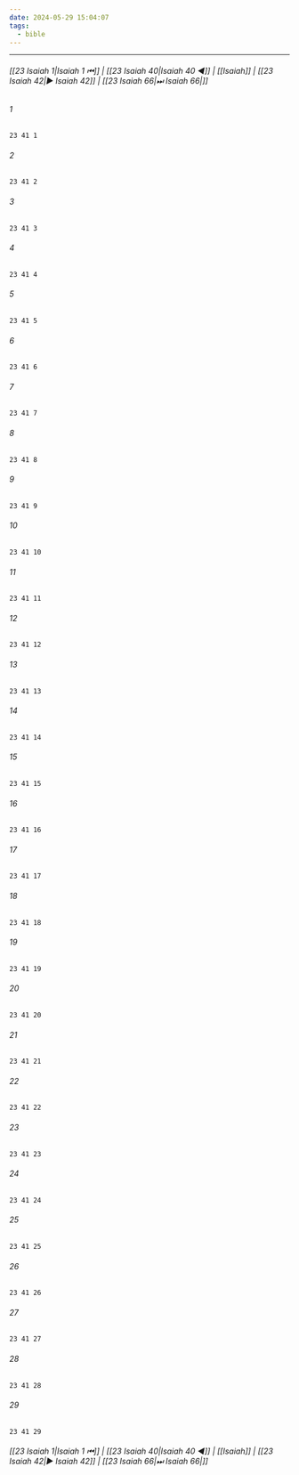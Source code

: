 ```yaml
---
date: 2024-05-29 15:04:07
tags:
  - bible
---
```

___

###### [[23 Isaiah 1|Isaiah 1 ⏮]] | [[23 Isaiah 40|Isaiah 40 ◀]] | [[Isaiah]] | [[23 Isaiah 42|▶ Isaiah 42]] | [[23 Isaiah 66|⏭ Isaiah 66|]]

###### 1
``` verse
23 41 1 
```
###### 2
``` verse
23 41 2 
```
###### 3
``` verse
23 41 3 
```
###### 4
``` verse
23 41 4 
```
###### 5
``` verse
23 41 5 
```
###### 6
``` verse
23 41 6 
```
###### 7
``` verse
23 41 7 
```
###### 8
``` verse
23 41 8 
```
###### 9
``` verse
23 41 9 
```
###### 10
``` verse
23 41 10 
```
###### 11
``` verse
23 41 11 
```
###### 12
``` verse
23 41 12 
```
###### 13
``` verse
23 41 13 
```
###### 14
``` verse
23 41 14 
```
###### 15
``` verse
23 41 15 
```
###### 16
``` verse
23 41 16 
```
###### 17
``` verse
23 41 17 
```
###### 18
``` verse
23 41 18 
```
###### 19
``` verse
23 41 19 
```
###### 20
``` verse
23 41 20 
```
###### 21
``` verse
23 41 21 
```
###### 22
``` verse
23 41 22 
```
###### 23
``` verse
23 41 23 
```
###### 24
``` verse
23 41 24 
```
###### 25
``` verse
23 41 25 
```
###### 26
``` verse
23 41 26 
```
###### 27
``` verse
23 41 27 
```
###### 28
``` verse
23 41 28 
```
###### 29
``` verse
23 41 29 
```

###### [[23 Isaiah 1|Isaiah 1 ⏮]] | [[23 Isaiah 40|Isaiah 40 ◀]] | [[Isaiah]] | [[23 Isaiah 42|▶ Isaiah 42]] | [[23 Isaiah 66|⏭ Isaiah 66|]]

